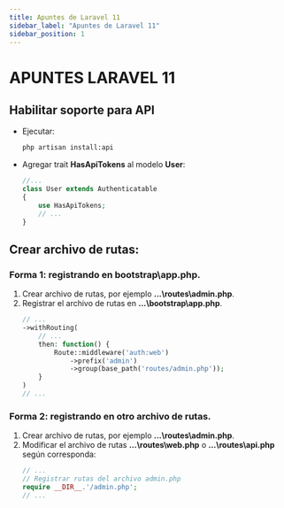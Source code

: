 ```yaml
---
title: Apuntes de Laravel 11
sidebar_label: "Apuntes de Laravel 11"
sidebar_position: 1
---
```


# APUNTES LARAVEL 11
## Habilitar soporte para API
+ Ejecutar:
    ```bash
    php artisan install:api
    ```
+ Agregar trait **HasApiTokens** al modelo **User**:
    ```php title="...\app\Models\User.php"
    //...
    class User extends Authenticatable
    {
        use HasApiTokens;
        // ...
    }
    ```

## Crear archivo de rutas:
### Forma 1: registrando en bootstrap\app.php.
1. Crear archivo de rutas, por ejemplo **...\routes\admin.php**.
2. Registrar el archivo de rutas en **...\bootstrap\app.php**.
    ```php title="...\bootstrap\app.php"
    // ...
    ->withRouting(
        // ...
        then: function() {
            Route::middleware('auth:web')
                ->prefix('admin')
                ->group(base_path('routes/admin.php'));
        }
    )
    // ...
    ```
### Forma 2: registrando en otro archivo de rutas.
1. Crear archivo de rutas, por ejemplo **...\routes\admin.php**.
2. Modificar el archivo de rutas **...\routes\web.php** o **...\routes\api.php** según corresponda:
    ```php
    // ...
    // Registrar rutas del archivo admin.php
    require __DIR__.'/admin.php';
    // ...
    ```